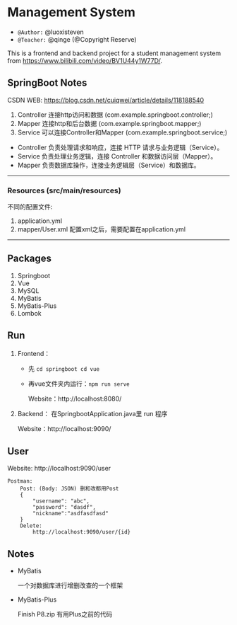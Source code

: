 # Management System
- `@Author:` @luoxisteven
- `@Teacher:` @qinge (@Copyright Reserve)

This is a frontend and backend project for a student management system from https://www.bilibili.com/video/BV1U44y1W77D/.

## SpringBoot Notes
CSDN WEB: https://blog.csdn.net/cuiqwei/article/details/118188540

1) Controller 连接http访问和数据 (com.example.springboot.controller;)
2) Mapper 连接http和后台数据 (com.example.springboot.mapper;)
3) Service 可以连接Controller和Mapper (com.example.springboot.service;)

- Controller 负责处理请求和响应，连接 HTTP 请求与业务逻辑（Service）。
- Service 负责处理业务逻辑，连接 Controller 和数据访问层（Mapper）。
- Mapper 负责数据库操作，连接业务逻辑层（Service）和数据库。
----

### Resources (src/main/resources)
不同的配置文件:
1) application.yml
2) mapper/User.xml 配置xml之后，需要配置在application.yml

-----

## Packages
1) Springboot
2) Vue
3) MySQL
4) MyBatis
5) MyBatis-Plus
6) Lombok


## Run
1)  Frontend：
    - 先 `cd springboot cd vue`

    - 再vue文件夹内运行：`npm run serve`

        Website：http://localhost:8080/

2) Backend：
在SpringbootApplication.java里 run 程序
    
    Website：http://localhost:9090/

## User
Website: http://localhost:9090/user
```
Postman: 
    Post: (Body: JSON) 删和改都用Post
    {
        "username": "abc",
        "password": "dasdf",
        "nickname":"asdfasdfasd"
    }
    Delete: 
        http://localhost:9090/user/{id}
```

## Notes
- MyBatis

    一个对数据库进行增删改查的一个框架

- MyBatis-Plus

    Finish P8.zip 有用Plus之前的代码

